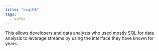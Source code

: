 ```yaml
---
title: "ksqlDB"
tags:
  - kafka
---
```


This allows developers and data analysts who used mostly SQL for data analysis to leverage streams by using the interface they have known for years.
